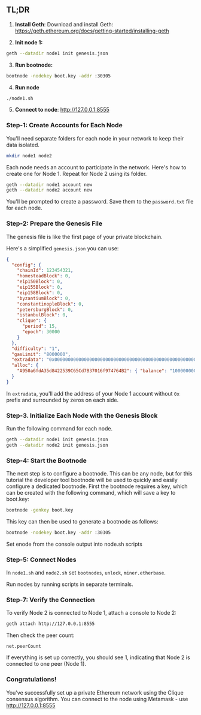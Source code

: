 ## TL;DR

1. **Install Geth**: Download and install Geth: https://geth.ethereum.org/docs/getting-started/installing-geth

2. **Init node 1:**

```sh
geth --datadir node1 init genesis.json
```

3. **Run bootnode:**

```sh
bootnode -nodekey boot.key -addr :30305
```

4. **Run node**
```sh
./node1.sh
```

5. **Connect to node**: http://127.0.0.1:8555


### Step-1: Create Accounts for Each Node

You'll need separate folders for each node in your network to keep their data isolated.

```sh
mkdir node1 node2
```

Each node needs an account to participate in the network. Here's how to create one for Node 1. Repeat for Node 2 using its folder.


```sh
geth --datadir node1 account new
geth --datadir node2 account new
```

You'll be prompted to create a password. Save them to the `password.txt` file for each node.

### Step-2: Prepare the Genesis File

The genesis file is like the first page of your private blockchain.

Here's a simplified `genesis.json` you can use:

```json
{
  "config": {
    "chainId": 123454321,
    "homesteadBlock": 0,
    "eip150Block": 0,
    "eip155Block": 0,
    "eip158Block": 0,
    "byzantiumBlock": 0,
    "constantinopleBlock": 0,
    "petersburgBlock": 0,
    "istanbulBlock": 0,
    "clique": {
      "period": 15,
      "epoch": 30000
    }
  },
  "difficulty": "1",
  "gasLimit": "8000000",
  "extradata": "0x0000000000000000000000000000000000000000000000000000000000000000<PUBLIC-KEY-HERE>0000000000000000000000000000000000000000000000000000000000000000000000000000000000000000000000000000000000000000000000000000000000",
  "alloc": {
    "A950a6fdA35d8422539C65Cd7B37016f974764B2": { "balance": "1000000000000000000" },
  }
}
```

In `extradata`, you'll add the address of your Node 1 account without `0x` prefix and surrounded by zeros on each side.

### Step-3. Initialize Each Node with the Genesis Block

Run the following command for each node.

```sh
geth --datadir node1 init genesis.json
geth --datadir node2 init genesis.json
```

### Step-4: Start the Bootnode

The next step is to configure a bootnode. This can be any node, but for this tutorial the developer tool bootnode will be used to quickly and easily configure a dedicated bootnode. First the bootnode requires a key, which can be created with the following command, which will save a key to boot.key:

```sh
bootnode -genkey boot.key
```

This key can then be used to generate a bootnode as follows:

```sh
bootnode -nodekey boot.key -addr :30305
```

Set enode from the console output into node.sh scripts

### Step-5: Connect Nodes
   
In `node1.sh` and `node2.sh` set `bootnodes`, `unlock`, `miner.etherbase`.

Run nodes by running scripts in separate terminals.

### Step-7: Verify the Connection

To verify Node 2 is connected to Node 1, attach a console to Node 2:

```sh
geth attach http://127.0.0.1:8555
```

Then check the peer count:

```
net.peerCount
```

If everything is set up correctly, you should see 1, indicating that Node 2 is connected to one peer (Node 1).

### Congratulations!

You've successfully set up a private Ethereum network using the Clique consensus algorithm. You can connect to the node using Metamask - use http://127.0.0.1:8555